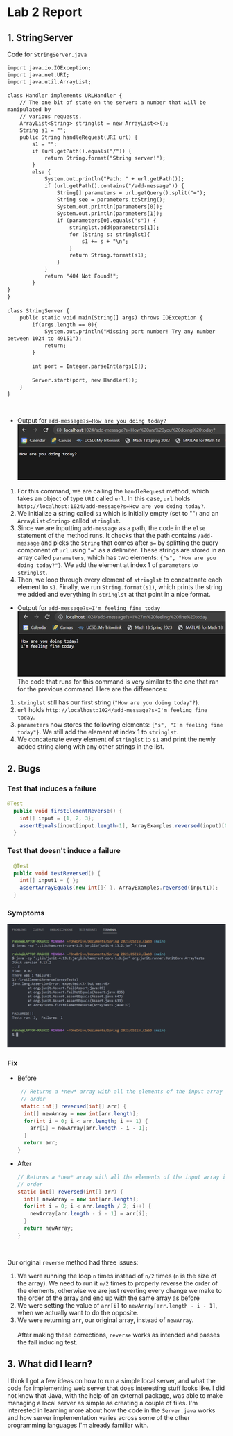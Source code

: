 # Lab 2 Report

## 1. StringServer
Code for `StringServer.java` <br />
```
import java.io.IOException;
import java.net.URI;
import java.util.ArrayList;

class Handler implements URLHandler {
    // The one bit of state on the server: a number that will be manipulated by
    // various requests.
    ArrayList<String> stringlst = new ArrayList<>();
    String s1 = "";
    public String handleRequest(URI url) {
        s1 = "";
        if (url.getPath().equals("/")) {
            return String.format("String server!");
        }
        else {
            System.out.println("Path: " + url.getPath());
            if (url.getPath().contains("/add-message")) {
                String[] parameters = url.getQuery().split("=");
                String see = parameters.toString();
                System.out.println(parameters[0]);
                System.out.println(parameters[1]);
                if (parameters[0].equals("s")) {
                    stringlst.add(parameters[1]);
                    for (String s: stringlst){
                        s1 += s + "\n";
                    }
                    return String.format(s1);
                }
            }
            return "404 Not Found!";
        }
}
}

class StringServer {
    public static void main(String[] args) throws IOException {
        if(args.length == 0){
            System.out.println("Missing port number! Try any number between 1024 to 49151");
            return;
        }

        int port = Integer.parseInt(args[0]);

        Server.start(port, new Handler());
    }
}

```
<br />

- Output for `add-message?s=How are you doing today?`
![How are you doing today?](stringserver_output1.png) 
1. For this command, we are calling the `handleRequest` method, which takes an object of type `URI` called `url`. In this case, `url` holds `http://localhost:1024/add-message?s=How are you doing today?`.
2. We initialize a string called `s1` which is initially empty (set to "") and an `ArrayList<String>` called `stringlst`.
3. Since we are inputting `add-message` as a path, the code in the `else` statement of the method runs. It checks that the path contains `/add-message` and picks the `String` that comes after `s=` by splitting the query component of `url` using `"="` as a delimiter. These strings are stored in an array called `parameters`, which has two elements: `{"s", "How are you doing today?"}`. We add the element at index 1 of `parameters` to `stringlst`.
4. Then, we loop through every element of `stringlst` to concatenate each element to `s1`. Finally, we run `String.format(s1)`, which prints the string we added and everything in `stringlst` at that point in a nice format. 


- Output for `add-message?s=I'm feeling fine today`
![I'm feeling fine today](output2.png) <br />
The code that runs for this command is very similar to the one that ran for the previous command. 
Here are the differences:
1. `stringlst` still has our first string (`"How are you doing today"?`).
2. `url` holds `http://localhost:1024/add-message?s=I'm feeling fine today`.
3. `parameters` now stores the following elements: `{"s", "I'm feeling fine today"}`. We still add the element at index 1 to `stringlst`.
4. We concatenate every element of `stringlst` to `s1` and print the newly added string along with any other strings in the list. 


##  2. Bugs
### Test that induces a failure
``` Java
@Test 
  public void firstElementReverse() { 
    int[] input = {1, 2, 3}; 
    assertEquals(input[input.length-1], ArrayExamples.reversed(input)[0]); 
  }
  ```
### Test that doesn't induce a failure
``` Java
  @Test
  public void testReversed() {
    int[] input1 = { };
    assertArrayEquals(new int[]{ }, ArrayExamples.reversed(input1));
  }
  ```
  ### Symptoms
  ![Bug output](bug_output.png)
  
### Fix
- Before <br />
  ```Java
   // Returns a *new* array with all the elements of the input array in reversed
   // order
   static int[] reversed(int[] arr) {
    int[] newArray = new int[arr.length];
    for(int i = 0; i < arr.length; i += 1) {
      arr[i] = newArray[arr.length - i - 1];
    }
    return arr;
  }
  ```
- After <br />
  ```Java
  // Returns a *new* array with all the elements of the input array in reversed
  // order
  static int[] reversed(int[] arr) {
    int[] newArray = new int[arr.length];
    for(int i = 0; i < arr.length / 2; i++) {
      newArray[arr.length - i - 1] = arr[i];
    }
    return newArray;
  }
  ``` 
 <br />
 
 Our original `reverse` method had three issues:
 1. We were running the loop `n` times instead of `n/2` times (`n` is the size of the array). We need to run it `n/2` times to properly reverse the order of the elements, otherwise we are just reverting every change we make to the order of the array and end up with the same array as before
 2. We were setting the value of `arr[i]` to `newArray[arr.length - i - 1]`, when we actually want to do the opposite.
 3. We were returning `arr`, our original array, instead of `newArray`. <br /><br />
After making these corrections, `reverse` works as intended and passes the fail inducing test.
 
 ## 3. What did I learn?
 I think I got a few ideas on how to run a simple local server, and what the code for implementing web server that does interesting stuff looks like. I did not know that Java, with the help of an external package, was able to make managing a local server as simple as creating a couple of files. I'm interested in learning more about how the code in the `Server.java` works and how server implementation varies across some of the other programming languages I'm already familiar with.
